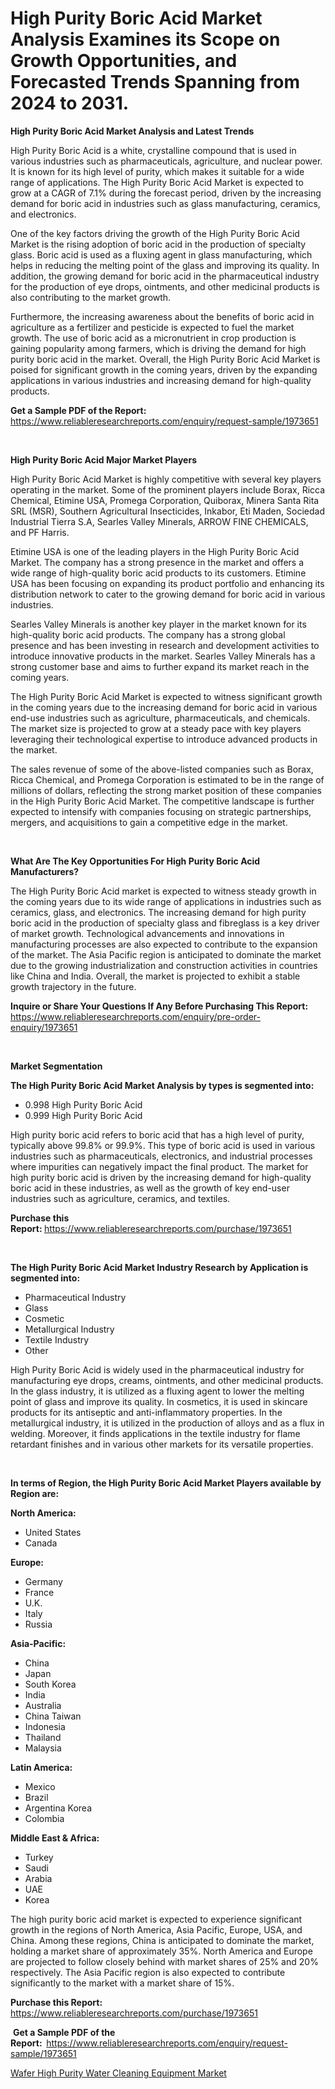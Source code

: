 <p><h1>High Purity Boric Acid Market Analysis Examines its Scope on Growth Opportunities, and Forecasted Trends Spanning from 2024 to 2031.</h1></p><p><strong>High Purity Boric Acid Market Analysis and Latest Trends</strong></p>
<p><p>High Purity Boric Acid is a white, crystalline compound that is used in various industries such as pharmaceuticals, agriculture, and nuclear power. It is known for its high level of purity, which makes it suitable for a wide range of applications. The High Purity Boric Acid Market is expected to grow at a CAGR of 7.1% during the forecast period, driven by the increasing demand for boric acid in industries such as glass manufacturing, ceramics, and electronics.</p><p>One of the key factors driving the growth of the High Purity Boric Acid Market is the rising adoption of boric acid in the production of specialty glass. Boric acid is used as a fluxing agent in glass manufacturing, which helps in reducing the melting point of the glass and improving its quality. In addition, the growing demand for boric acid in the pharmaceutical industry for the production of eye drops, ointments, and other medicinal products is also contributing to the market growth.</p><p>Furthermore, the increasing awareness about the benefits of boric acid in agriculture as a fertilizer and pesticide is expected to fuel the market growth. The use of boric acid as a micronutrient in crop production is gaining popularity among farmers, which is driving the demand for high purity boric acid in the market. Overall, the High Purity Boric Acid Market is poised for significant growth in the coming years, driven by the expanding applications in various industries and increasing demand for high-quality products.</p></p>
<p><strong>Get a Sample PDF of the Report:&nbsp;</strong> <a href="https://www.reliableresearchreports.com/enquiry/request-sample/1973651">https://www.reliableresearchreports.com/enquiry/request-sample/1973651</a></p>
<p>&nbsp;</p>
<p><strong>High Purity Boric Acid Major Market Players</strong></p>
<p><p>High Purity Boric Acid Market is highly competitive with several key players operating in the market. Some of the prominent players include Borax, Ricca Chemical, Etimine USA, Promega Corporation, Quiborax, Minera Santa Rita SRL (MSR), Southern Agricultural Insecticides, Inkabor, Eti Maden, Sociedad Industrial Tierra S.A, Searles Valley Minerals, ARROW FINE CHEMICALS, and PF Harris.</p><p>Etimine USA is one of the leading players in the High Purity Boric Acid Market. The company has a strong presence in the market and offers a wide range of high-quality boric acid products to its customers. Etimine USA has been focusing on expanding its product portfolio and enhancing its distribution network to cater to the growing demand for boric acid in various industries.</p><p>Searles Valley Minerals is another key player in the market known for its high-quality boric acid products. The company has a strong global presence and has been investing in research and development activities to introduce innovative products in the market. Searles Valley Minerals has a strong customer base and aims to further expand its market reach in the coming years.</p><p>The High Purity Boric Acid Market is expected to witness significant growth in the coming years due to the increasing demand for boric acid in various end-use industries such as agriculture, pharmaceuticals, and chemicals. The market size is projected to grow at a steady pace with key players leveraging their technological expertise to introduce advanced products in the market.</p><p>The sales revenue of some of the above-listed companies such as Borax, Ricca Chemical, and Promega Corporation is estimated to be in the range of millions of dollars, reflecting the strong market position of these companies in the High Purity Boric Acid Market. The competitive landscape is further expected to intensify with companies focusing on strategic partnerships, mergers, and acquisitions to gain a competitive edge in the market.</p></p>
<p>&nbsp;</p>
<p><strong>What Are The Key Opportunities For High Purity Boric Acid Manufacturers?</strong></p>
<p><p>The High Purity Boric Acid market is expected to witness steady growth in the coming years due to its wide range of applications in industries such as ceramics, glass, and electronics. The increasing demand for high purity boric acid in the production of specialty glass and fibreglass is a key driver of market growth. Technological advancements and innovations in manufacturing processes are also expected to contribute to the expansion of the market. The Asia Pacific region is anticipated to dominate the market due to the growing industrialization and construction activities in countries like China and India. Overall, the market is projected to exhibit a stable growth trajectory in the future.</p></p>
<p><strong>Inquire or Share Your Questions If Any Before Purchasing This Report:</strong> <a href="https://www.reliableresearchreports.com/enquiry/pre-order-enquiry/1973651">https://www.reliableresearchreports.com/enquiry/pre-order-enquiry/1973651</a></p>
<p>&nbsp;</p>
<p><strong>Market Segmentation</strong></p>
<p><strong>The High Purity Boric Acid Market Analysis by types is segmented into:</strong></p>
<p><ul><li>0.998 High Purity Boric Acid</li><li>0.999 High Purity Boric Acid</li></ul></p>
<p><p>High purity boric acid refers to boric acid that has a high level of purity, typically above 99.8% or 99.9%. This type of boric acid is used in various industries such as pharmaceuticals, electronics, and industrial processes where impurities can negatively impact the final product. The market for high purity boric acid is driven by the increasing demand for high-quality boric acid in these industries, as well as the growth of key end-user industries such as agriculture, ceramics, and textiles.</p></p>
<p><strong>Purchase this Report:&nbsp;</strong><a href="https://www.reliableresearchreports.com/purchase/1973651">https://www.reliableresearchreports.com/purchase/1973651</a></p>
<p>&nbsp;</p>
<p><strong>The High Purity Boric Acid Market Industry Research by Application is segmented into:</strong></p>
<p><ul><li>Pharmaceutical Industry</li><li>Glass</li><li>Cosmetic</li><li>Metallurgical Industry</li><li>Textile Industry</li><li>Other</li></ul></p>
<p><p>High Purity Boric Acid is widely used in the pharmaceutical industry for manufacturing eye drops, creams, ointments, and other medicinal products. In the glass industry, it is utilized as a fluxing agent to lower the melting point of glass and improve its quality. In cosmetics, it is used in skincare products for its antiseptic and anti-inflammatory properties. In the metallurgical industry, it is utilized in the production of alloys and as a flux in welding. Moreover, it finds applications in the textile industry for flame retardant finishes and in various other markets for its versatile properties.</p></p>
<p>&nbsp;</p>
<p><strong>In terms of Region, the High Purity Boric Acid Market Players available by Region are:</strong></p>
<p>
    <p> <strong> North America: </strong>
        <ul>
            <li>United States</li>
            <li>Canada</li>
        </ul>
        </p> 
    <p> <strong> Europe: </strong>
        <ul>
            <li>Germany</li>
            <li>France</li>
            <li>U.K.</li>
            <li>Italy</li>
            <li>Russia</li>
        </ul>
        </p> 
    <p> <strong> Asia-Pacific: </strong>
        <ul>
            <li>China</li>
            <li>Japan</li>
            <li>South Korea</li>
            <li>India</li>
            <li>Australia</li>
            <li>China Taiwan</li>
            <li>Indonesia</li>
            <li>Thailand</li>
            <li>Malaysia</li>
        </ul>
        </p> 
    <p> <strong> Latin America: </strong>
        <ul>
            <li>Mexico</li>
            <li>Brazil</li>
            <li>Argentina Korea</li>
            <li>Colombia</li>
        </ul>
        </p> 
    <p> <strong> Middle East & Africa: </strong>
        <ul>
            <li>Turkey</li>
            <li>Saudi</li>
            <li>Arabia</li>
            <li>UAE</li>
            <li>Korea</li>
        </ul>
    </p>
    </p>
<p><p>The high purity boric acid market is expected to experience significant growth in the regions of North America, Asia Pacific, Europe, USA, and China. Among these regions, China is anticipated to dominate the market, holding a market share of approximately 35%. North America and Europe are projected to follow closely behind with market shares of 25% and 20% respectively. The Asia Pacific region is also expected to contribute significantly to the market with a market share of 15%.</p></p>
<p><strong>Purchase this Report: </strong><a href="https://www.reliableresearchreports.com/purchase/1973651">https://www.reliableresearchreports.com/purchase/1973651</a></p>
<p>&nbsp;<strong>Get a Sample PDF of the Report:&nbsp;&nbsp;</strong><a href="https://www.reliableresearchreports.com/enquiry/request-sample/1973651">https://www.reliableresearchreports.com/enquiry/request-sample/1973651</a></p>
<p><strong></strong></p>
<p><p><a href="https://carnation-joke-41f.notion.site/Wafer-High-Purity-Water-Cleaning-Equipment-Market-Insights-Market-Players-and-Forecast-Till-2031-2e8890062440484b87e17aa2e7ec52d2">Wafer High Purity Water Cleaning Equipment Market</a></p></p>